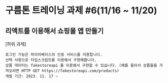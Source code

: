 # 구름톤 트레이닝 과제 #6(11/16 ~ 11/20)
## 리액트를 이용해서 쇼핑몰 앱 만들기

[하위 과제]

```리덕스와 같은 상태 관리 라이브러리를 이용해서 상태를 관리합니다.
로그인 기능은 파이어베이스의 인증 서비스를 이용합니다.
선택 사항으로 타입스크립트를 이용해서 구현해봅니다.
상품 데이터는 fakestoreapi 를 이용해서 구현할 수 있습니다. (예를 들어서 상품들을 가져오려면 HTTP GET https://fakestoreapi.com/products)
개발 기간: 2023. 11. 17 ~

